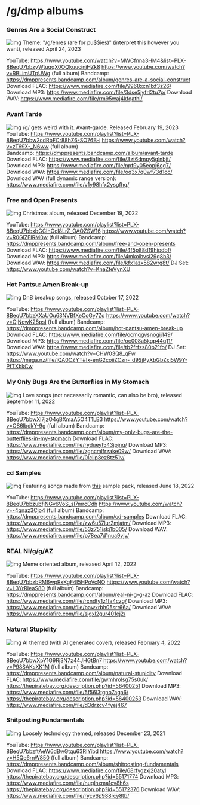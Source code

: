 # /g/dmp albums


### Genres Are a Social Construct
![img](https://i.imgur.com/nRqrxOh.png)
Theme: "/g/enres (are for pu$$ies)" (interpret this however you want), released April 24, 2023

YouTube:
https://www.youtube.com/watch?v=MWCfnna3HM4&list=PLX-8BeqU7bbzyWtuqqX0OQkuucinjHZk8
https://www.youtube.com/watch?v=RBLimUTpUWg  (full album)
Bandcamp:
https://dmppresents.bandcamp.com/album/genres-are-a-social-construct
Download FLAC:
https://www.mediafire.com/file/9968xcn1lxf3z26/
Download MP3:
https://www.mediafire.com/file/3dse5jyfrl2tu7p/
Download WAV:
https://www.mediafire.com/file/rm95waj4kfqathi/


### Avant Tarde
![img](https://i.imgur.com/41uqcX3.png)
 /g/ gets weird with it. Avant-garde. Released February 19, 2023
YouTube:
https://www.youtube.com/playlist?list=PLX-8BeqU7bbw2cdRbFCr88hZ6-SO76B-i
https://www.youtube.com/watch?v=zT69X-_N6ww  (full album)  
Bandcamp:
https://dmppresents.bandcamp.com/album/avant-tarde
Download FLAC:
https://www.mediafire.com/file/3zt6dmpy5glnbjt/
Download MP3:
https://www.mediafire.com/file/npf9y05eopj6cg7/
Download WAV:
https://www.mediafire.com/file/oq3x7q0wf73d1cc/
Download WAV (full dynamic range version):
https://www.mediafire.com/file/v1y98hfx2ysgfhq/


### Free and Open Presents
![img](https://i.imgur.com/HBt3WlQ.png)
Christmas album, released December 19, 2022

YouTube:
https://www.youtube.com/playlist?list=PLX-8BeqU7bbxbGCIhOcI8LrZ_OAOZSW16
https://www.youtube.com/watch?v=R0GlZFIRM0w  (full album)
Bandcamp:
https://dmppresents.bandcamp.com/album/free-and-open-presents
Download FLAC:
https://www.mediafire.com/file/4f5p88d19hipdbf/
Download MP3:
https://www.mediafire.com/file/4mkoibvsi29g8h3/
Download WAV:
https://www.mediafire.com/file/kfx1azx582wrg8t/
DJ Set:
https://www.youtube.com/watch?v=KnaZteVynXU

### Hot Pantsu: Amen Break-up
![img](https://i.imgur.com/EmT34Ei.jpg)
DnB breakup songs, released October 17, 2022

YouTube:
https://www.youtube.com/playlist?list=PLX-8BeqU7bbzXXaUOu63NVBfXeCcGy7Zq
https://www.youtube.com/watch?v=OjNowK28psI (full album)
Bandcamp:
https://dmppresents.bandcamp.com/album/hot-pantsu-amen-break-up
Download FLAC:
https://www.mediafire.com/file/ocmqgvsnogij149/
Download MP3:
https://www.mediafire.com/file/oc008a5kgp44q11/
Download WAV:
https://www.mediafire.com/file/tb2frfzs80b21fo/
DJ Set: 
https://www.youtube.com/watch?v=CHW03Q8_qFw
https://mega.nz/file/iQA0CZYT#Ix-enG2coiiZCzn-_d9SjPyXbGbZxl5W9Y-PfTXbkCw


### My Only Bugs Are the Butterflies in My Stomach
![img](https://i.imgur.com/3jfTZGT.jpg)
Love songs (not necessarily romantic, can also be bro), released September 11, 2022 

YouTube:
https://www.youtube.com/playlist?list=PLX-8BeqU7bbwXl7jzO4gBXmaA5O4T1LB3
https://www.youtube.com/watch?v=OS6lbdkY-9g (full album)
Bandcamp:
https://dmppresents.bandcamp.com/album/my-only-bugs-are-the-butterflies-in-my-stomach
Download FLAC:
https://www.mediafire.com/file/rydueyt543jpjnq/
Download MP3:
https://www.mediafire.com/file/zgncmlfrzake09w/
Download WAV:
https://www.mediafire.com/file/0lclip8ez8tz51v/


### cd Samples
![img](https://i.imgur.com/9Pc9g26.jpg)
Featuring songs made from [this](https://www.mediafire.com/file/nmn6ws66q31qnwt/) sample pack, released June 18, 2022 

YouTube:
https://www.youtube.com/playlist?list=PLX-8BeqU7bbzubfjNGv6VoS_sI7mrcCdh
https://www.youtube.com/watch?v=-4qnaz3Cjo4 (full album)
Bandcamp:
https://dmppresents.bandcamp.com/album/cd-samples
Download FLAC:
https://www.mediafire.com/file/zw6u57lur2mjatm/
Download MP3:
https://www.mediafire.com/file/53z751iskj1b005/
Download WAV:
https://www.mediafire.com/file/p78ea7d1nua9vjv/


### REAL NI/g/g/AZ
![img](https://i.imgur.com/kHPGIMW.jpg)
Meme oriented album, released April 12, 2022 

YouTube:
https://www.youtube.com/playlist?list=PLX-8BeqU7bbzbRM6wpRxKgF4I5HPoVcNO
https://www.youtube.com/watch?v=L3YrRIeaS80 (full album)
Bandcamp:
https://dmppresents.bandcamp.com/album/real-ni-g-g-az
Download FLAC:
https://www.mediafire.com/file/rxndty1z1fa4czg/
Download MP3:
https://www.mediafire.com/file/bawxrbh05srr66a/
Download WAV:
https://www.mediafire.com/file/sigxl2gur401ej2/


### Natural Stupidity
![img](https://i.imgur.com/b4nAruU.jpg)
AI themed (with AI generated cover), released February 4, 2022 

YouTube:
https://www.youtube.com/playlist?list=PLX-8BeqU7bbwXpY1G9Rj3N7z44JHGtBn7
https://www.youtube.com/watch?v=P98SAKsXK1M (full album)
Bandcamp:
https://dmppresents.bandcamp.com/album/natural-stupidity
Download FLAC:
https://www.mediafire.com/file/gwmhrolsg75s0uk/
https://thepiratebay.org/description.php?id=56400251
Download MP3:
https://www.mediafire.com/file/5f56l3tgno7aga6/
https://thepiratebay.org/description.php?id=56400253
Download WAV:
https://www.mediafire.com/file/d3drzcv4fyej467


### Shitposting Fundamentals
![img](https://i.imgur.com/F6suJSQ.png)
Loosely technology themed, released December 23, 2021 

YouTube:
https://www.youtube.com/playlist?list=PLX-8BeqU7bbzftAeW6dBwGtqu63RIYibd
https://www.youtube.com/watch?v=H5Qe6rnW850  (full album)
Bandcamp:
https://dmppresents.bandcamp.com/album/shitposting-fundamentals
Download FLAC:
https://www.mediafire.com/file/68rfygzxj20atyl
https://thepiratebay.org/description.php?id=55171774
Download MP3:
https://www.mediafire.com/file/nuglhxma1cv8h6s
https://thepiratebay.org/description.php?id=55172376
Download WAV:
https://www.mediafire.com/file/rycv6p988rcy8tb/